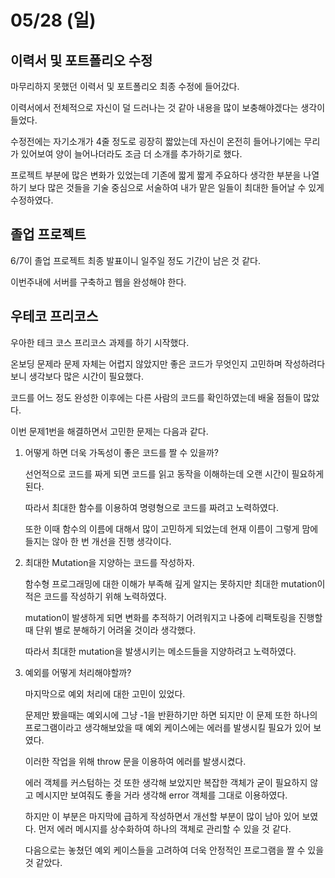# 05/28 (일)

## 이력서 및 포트폴리오 수정
마무리하지 못했던 이력서 및 포트폴리오 최종 수정에 들어갔다.

이력서에서 전체적으로 자신이 덜 드러나는 것 같아 내용을 많이 보충해야겠다는 생각이 들었다.

수정전에는 자기소개가 4줄 정도로 굉장히 짧았는데 자신이 온전히 들어나기에는 무리가 있어보여 양이 늘어나더라도 조금 더 소개를 추가하기로 했다.

프로젝트 부분에 많은 변화가 있었는데 기존에 짧게 짧게 주요하다 생각한 부분을 나열하기 보다 많은 것들을 기술 중심으로 서술하여 내가 맡은 일들이 최대한 들어날 수 있게 수정하였다.

## 졸업 프로젝트
6/7이 졸업 프로젝트 최종 발표이니 일주일 정도 기간이 남은 것 같다.

이번주내에 서버를 구축하고 웹을 완성해야 한다.

## 우테코 프리코스
우아한 테크 코스 프리코스 과제를 하기 시작했다.

온보딩 문제라 문제 자체는 어렵지 않았지만 좋은 코드가 무엇인지 고민하며 작성하려다 보니 생각보다 많은 시간이 필요했다. 

코드를 어느 정도 완성한 이후에는 다른 사람의 코드를 확인하였는데 배울 점들이 많았다.

이번 문제1번을 해결하면서 고민한 문제는 다음과 같다.

1. 어떻게 하면 더욱 가독성이 좋은 코드를 짤 수 있을까?

   선언적으로 코드를 짜게 되면 코드를 읽고 동작을 이해하는데 오랜 시간이 필요하게 된다. 
   
   따라서 최대한 함수를 이용하여 명령형으로 코드를 짜려고 노력하였다. 
   
   또한 이때 함수의 이름에 대해서 많이 고민하게 되었는데 현재 이름이 그렇게 맘에 들지는 않아 한 번 개선을 진행 생각이다.

2. 최대한 Mutation을 지양하는 코드를 작성하자.

   함수형 프로그래밍에 대한 이해가 부족해 깊게 알지는 못하지만 최대한 mutation이 적은 코드를 작성하기 위해 노력하였다. 
   
   mutation이 발생하게 되면 변화를 추적하기 어려워지고 나중에 리팩토링을 진행할 때 단위 별로 분해하기 어려울 것이라 생각했다. 
   
   따라서 최대한 mutation을 발생시키는 메소드들을 지양하려고 노력하였다.

3. 예외를 어떻게 처리해야할까?

   마지막으로 예외 처리에 대한 고민이 있었다. 
   
   문제만 봤을때는 예외시에 그냥 -1을 반환하기만 하면 되지만 이 문제 또한 하나의 프로그램이라고 생각해보았을 때 예외 케이스에는 에러를 발생시킬 필요가 있어 보였다. 
   
   이러한 작업을 위해 throw 문을 이용하여 에러를 발생시켰다. 
   
   에러 객체를 커스텀하는 것 또한 생각해 보았지만 복잡한 객체가 굳이 필요하지 않고 메시지만 보여줘도 좋을 거라 생각해 error 객체를 그대로 이용하였다. 
   
   하지만 이 부분은 마지막에 급하게 작성하면서 개선할 부분이 많이 남아 있어 보였다. 먼저 에러 메시지를 상수화하여 하나의 객체로 관리할 수 있을 것 같다. 
   
   다음으로는 놓쳤던 예외 케이스들을 고려하여 더욱 안정적인 프로그램을 짤 수 있을 것 같았다.